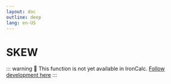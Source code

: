 ```yaml
---
layout: doc
outline: deep
lang: en-US
---
```


# SKEW

::: warning
🚧 This function is not yet available in IronCalc.
[Follow development here](https://github.com/ironcalc/IronCalc/labels/Functions)
:::